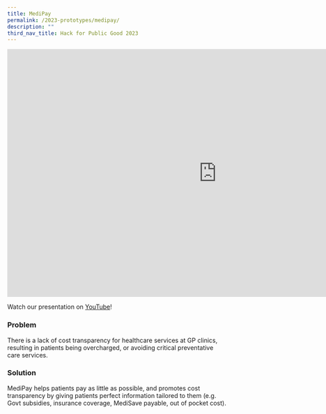 ```yaml
---
title: MediPay
permalink: /2023-prototypes/medipay/
description: ""
third_nav_title: Hack for Public Good 2023
---
```


<iframe allowfullscreen="true" height="569" width="960" frameborder="0" src="https://docs.google.com/presentation/d/e/2PACX-1vS8gbzrLh_jjQbC5PcJAyXKoTmfYLw53oPXYy256yecPheOVnuf4paafuXFJJYHa7-uciv1d1PMz7Vq/embed?start=false&amp;loop=false&amp;delayms=10000"></iframe>

Watch our presentation on [YouTube](https://www.youtube.com/live/mgxE3IPE4WY?feature=share&t=2550)!

### Problem

There is a lack of cost transparency for healthcare services at GP clinics, resulting in patients being overcharged, or avoiding critical preventative care services.

### Solution

MediPay helps patients pay as little as possible, and promotes cost transparency by giving patients perfect information tailored to them (e.g. Govt subsidies, insurance coverage, MediSave payable, out of pocket cost).
